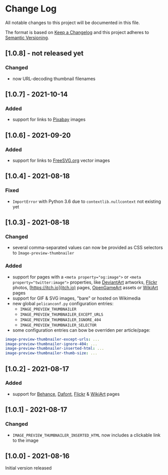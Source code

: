# Change Log
All notable changes to this project will be documented in this file.

The format is based on [Keep a Changelog](http://keepachangelog.com/)
and this project adheres to [Semantic Versioning](http://semver.org/).

## [1.0.8] - not released yet
### Changed
* now URL-decoding thumbnail filenames

## [1.0.7] - 2021-10-14
### Added
* support for links to [Pixabay](https://pixabay.com) images

## [1.0.6] - 2021-09-20
### Added
* support for links to [FreeSVG.org](https://freesvg.org) vector images

## [1.0.4] - 2021-08-18
### Fixed
* `ImportError` with Python 3.6 due to `contextlib.nullcontext` not existing yet

## [1.0.3] - 2021-08-18
### Changed
* several comma-separated values can now be provided as CSS selectors to `Image-preview-thumbnailer`
### Added
* support for pages with a `<meta property="og:image">` or `<meta property="twitter:image">` properties,
  like [DeviantArt](https://www.deviantart.com) artworks, [Flickr](https://www.flickr.com) photos, [https://itch.io](itch.io) pages,
  [OpenGameArt](https://opengameart.org) assets or [WikiArt](https://www.wikiart.org) pages
* support for GIF & SVG images, "bare" or hosted on Wikimedia
* new global `pelicanconf.py` configuration entries:
    + `IMAGE_PREVIEW_THUMBNAILER`
    + `IMAGE_PREVIEW_THUMBNAILER_EXCEPT_URLS`
    + `IMAGE_PREVIEW_THUMBNAILER_IGNORE_404`
    + `IMAGE_PREVIEW_THUMBNAILER_SELECTOR`
* some configuration entries can bow be overriden per article/page:
```yaml
image-preview-thumbnailer-except-urls: ...
image-preview-thumbnailer-ignore-404: ...
image-preview-thumbnailer-inserted-html: ...
image-preview-thumbnailer-thumb-size: ...
```

## [1.0.2] - 2021-08-17
### Added
* support for [Behance](https://www.behance.net), [Dafont](https://www.dafont.com), [Flickr](https://www.flickr.com) & [WikiArt](https://www.wikiart.org) pages

## [1.0.1] - 2021-08-17
### Changed
* `IMAGE_PREVIEW_THUMBNAILER_INSERTED_HTML` now includes a clickable link to the image

## [1.0.0] - 2021-08-16
Initial version released
